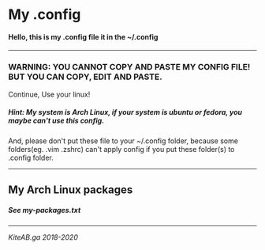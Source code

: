 # My .config

#### Hello, this is my .config file it in the ~/.config

---

### WARNING: YOU CANNOT COPY AND PASTE MY CONFIG FILE! BUT YOU CAN COPY, EDIT AND PASTE.

Continue, Use your linux!

##### Hint: My system is Arch Linux, if your system is ubuntu or fedora, you maybe can't use this config.

And, please don't put these file to your ~/.config folder, because some folders(eg. .vim .zshrc) can't apply config if you put these folder(s) to .config folder.

---


## My Arch Linux packages

##### See my-packages.txt



---



*KiteAB.ga   2018-2020*
